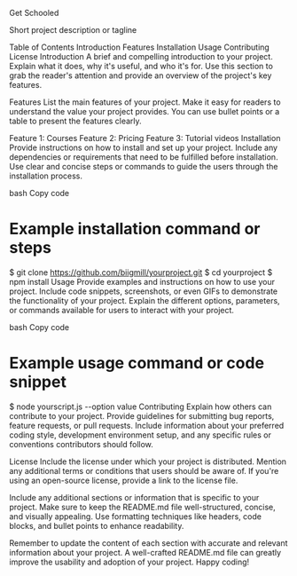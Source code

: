 Get Schooled


Short project description or tagline

Table of Contents
Introduction
Features
Installation
Usage
Contributing
License
Introduction
A brief and compelling introduction to your project. Explain what it does, why it's useful, and who it's for. Use this section to grab the reader's attention and provide an overview of the project's key features.

Features
List the main features of your project. Make it easy for readers to understand the value your project provides. You can use bullet points or a table to present the features clearly.

Feature 1: Courses
Feature 2: Pricing
Feature 3: Tutorial videos
Installation
Provide instructions on how to install and set up your project. Include any dependencies or requirements that need to be fulfilled before installation. Use clear and concise steps or commands to guide the users through the installation process.

bash
Copy code
# Example installation command or steps
$ git clone https://github.com/biigmill/yourproject.git
$ cd yourproject
$ npm install
Usage
Provide examples and instructions on how to use your project. Include code snippets, screenshots, or even GIFs to demonstrate the functionality of your project. Explain the different options, parameters, or commands available for users to interact with your project.

bash
Copy code
# Example usage command or code snippet
$ node yourscript.js --option value
Contributing
Explain how others can contribute to your project. Provide guidelines for submitting bug reports, feature requests, or pull requests. Include information about your preferred coding style, development environment setup, and any specific rules or conventions contributors should follow.

License
Include the license under which your project is distributed. Mention any additional terms or conditions that users should be aware of. If you're using an open-source license, provide a link to the license file.

Include any additional sections or information that is specific to your project. Make sure to keep the README.md file well-structured, concise, and visually appealing. Use formatting techniques like headers, code blocks, and bullet points to enhance readability.

Remember to update the content of each section with accurate and relevant information about your project. A well-crafted README.md file can greatly improve the usability and adoption of your project. Happy coding!





